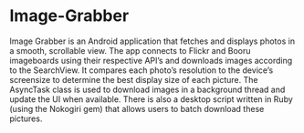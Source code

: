 # Image-Grabber

Image Grabber is an Android application that fetches and displays photos in a smooth, scrollable view. The app connects to Flickr and Booru imageboards using their respective API’s and downloads images according to the SearchView. It compares each photo’s resolution to the device’s screensize to determine the best display size of each picture. The AsyncTask class is used to download images in a background thread and update the UI when available. There is also a desktop script written in Ruby (using the Nokogiri gem) that allows users to batch download these pictures.
